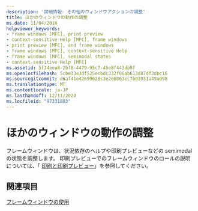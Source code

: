 ```yaml
---
description: '詳細情報: その他のウィンドウアクションの調整'
title: ほかのウィンドウの動作の調整
ms.date: 11/04/2016
helpviewer_keywords:
- frame windows [MFC], print preview
- context-sensitive Help [MFC], frame windows
- print preview [MFC], and frame windows
- frame windows [MFC], context-sensitive Help
- frame windows [MFC], semimodal states
- context-sensitive Help [MFC]
ms.assetid: 5f34eea8-2bf8-4479-95c7-45e8f443db8f
ms.openlocfilehash: 5cbe33e3df525ecbdc332f06ab613d87df3dbc16
ms.sourcegitcommit: d6af41e42699628c3e2e6063ec7b03931a49a098
ms.translationtype: MT
ms.contentlocale: ja-JP
ms.lasthandoff: 12/11/2020
ms.locfileid: "97331803"
---
```

# <a name="orchestrating-other-window-actions"></a>ほかのウィンドウの動作の調整

フレームウィンドウは、状況依存のヘルプや印刷プレビューなどの semimodal の状態を調整します。 印刷プレビューでのフレームウィンドウのロールの説明については、「 [印刷と印刷プレビュー](printing-and-print-preview.md)」を参照してください。

## <a name="see-also"></a>関連項目

[フレームウィンドウの使用](using-frame-windows.md)

